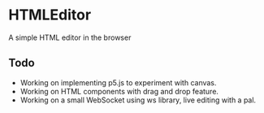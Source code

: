 # HTMLEditor
A simple HTML editor in the browser
## Todo
* Working on implementing p5.js to experiment with canvas.
* Working on HTML components with drag and drop feature.
* Working on a small WebSocket using ws library, live editing with a pal.
